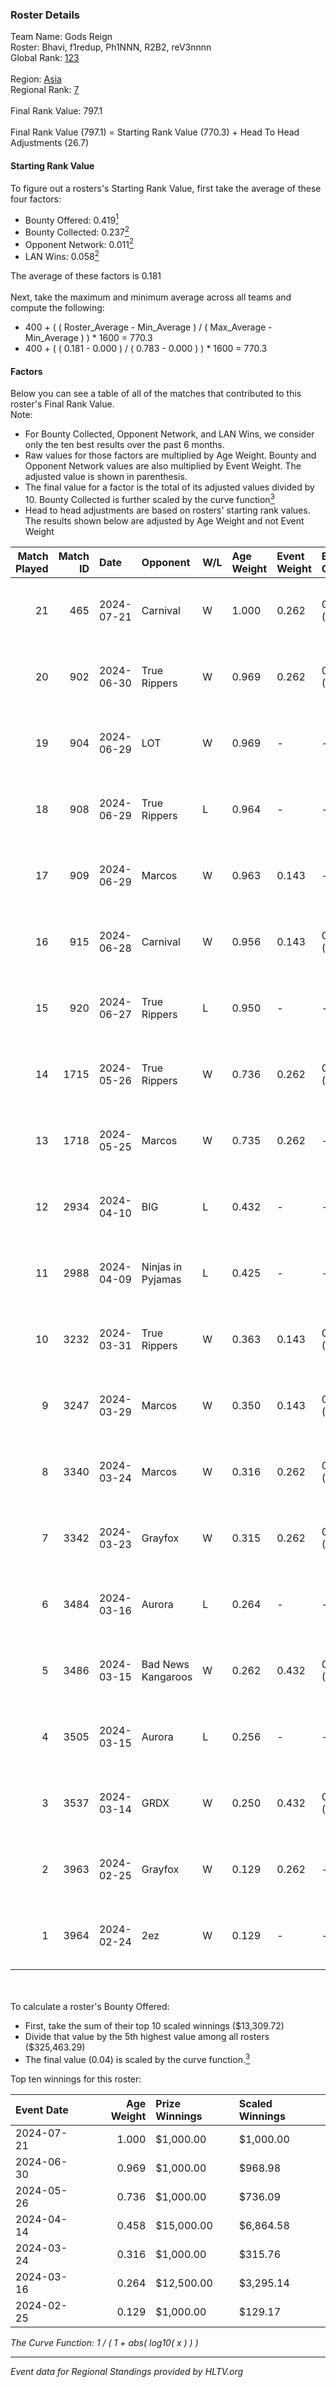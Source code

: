 ### Roster Details<br />
Team Name: Gods Reign<br />
Roster: Bhavi, f1redup, Ph1NNN, R2B2, reV3nnnn<br />
Global Rank: [123](../standings_global.md)<br />
<br />
Region: [Asia]( ../standings_asia.md)<br />
Regional Rank: [7]( ../standings_asia.md)<br />
<br />
Final Rank Value:  797.1<br />
<br />
Final Rank Value (797.1) = Starting Rank Value (770.3) + Head To Head Adjustments (26.7)<br />

#### Starting Rank Value<br />
To figure out a rosters's Starting Rank Value, first take the average of these four factors:<br />
- Bounty Offered: 0.419[<sup>1</sup>](#table2)
- Bounty Collected: 0.237[<sup>2</sup>](#table1)
- Opponent Network: 0.011[<sup>2</sup>](#table1)
- LAN Wins: 0.058[<sup>2</sup>](#table1)

The average of these factors is 0.181<br />
<br />
Next, take the maximum and minimum average across all teams and compute the following:<br />
- 400 + ( ( Roster_Average - Min_Average ) / ( Max_Average - Min_Average ) ) * 1600 = 770.3
- 400 + ( ( 0.181 - 0.000 ) / ( 0.783 - 0.000 ) ) * 1600 = 770.3


#### Factors<br />
Below you can see a table of all of the matches that contributed to this roster's Final Rank Value.<br />
Note:<br />

- For Bounty Collected, Opponent Network, and LAN Wins, we consider only the ten best results over the past 6 months.
- Raw values for those factors are multiplied by Age Weight. Bounty and Opponent Network values are also multiplied by Event Weight. The adjusted value is shown in parenthesis.
- The final value for a factor is the total of its adjusted values divided by 10. Bounty Collected is further scaled by the curve function[<sup>3</sup>](#curveFunction)
- Head to head adjustments are based on rosters' starting rank values. The results shown below are adjusted by Age Weight and not Event Weight
<span id="table1"></span><br />


| Match Played | Match ID | Date       | Opponent           | W/L | Age Weight | Event Weight | Bounty Collected | Opponent Network | LAN Wins  | H2H Adj. | Roster                                 |
| -: | -: | :- | :- | :- | :- | :- | :- | :- | :- | -: | :- |
|           21 |      465 | 2024-07-21 | Carnival           | W   | 1.000      | 0.262        | 0.002 (0.001)    | -                | 0 (0.000) |     5.17 | Bhavi, f1redup, Ph1NNN, R2B2, reV3nnnn |
|           20 |      902 | 2024-06-30 | True Rippers       | W   | 0.969      | 0.262        | 0.006 (0.001)    | 0.171 (0.043)    | 0 (0.000) |    13.10 | 1nhuman, Bhavi, Ph1NNN, R2B2, reV3nnnn |
|           19 |      904 | 2024-06-29 | LOT                | W   | 0.969      | -            | -                | -                | 0 (0.000) |     3.27 | Bhavi, f1redup, Ph1NNN, R2B2, reV3nnnn |
|           18 |      908 | 2024-06-29 | True Rippers       | L   | 0.964      | -            | -                | -                | -         |   -17.59 | Bhavi, f1redup, Ph1NNN, R2B2, reV3nnnn |
|           17 |      909 | 2024-06-29 | Marcos             | W   | 0.963      | 0.143        | -                | 0.037 (0.005)    | 0 (0.000) |     4.89 | Bhavi, f1redup, Ph1NNN, R2B2, reV3nnnn |
|           16 |      915 | 2024-06-28 | Carnival           | W   | 0.956      | 0.143        | 0.002 (0.000)    | -                | 0 (0.000) |     5.28 | Bhavi, f1redup, Ph1NNN, R2B2, reV3nnnn |
|           15 |      920 | 2024-06-27 | True Rippers       | L   | 0.950      | -            | -                | -                | -         |   -18.69 | Bhavi, f1redup, Ph1NNN, R2B2, reV3nnnn |
|           14 |     1715 | 2024-05-26 | True Rippers       | W   | 0.736      | 0.262        | 0.006 (0.001)    | 0.171 (0.033)    | 0 (0.000) |     8.51 | 1nhuman, Bhavi, Ph1NNN, R2B2, reV3nnnn |
|           13 |     1718 | 2024-05-25 | Marcos             | W   | 0.735      | 0.262        | -                | 0.037 (0.007)    | 0 (0.000) |     3.65 | Bhavi, f1redup, Ph1NNN, R2B2, reV3nnnn |
|           12 |     2934 | 2024-04-10 | BIG                | L   | 0.432      | -            | -                | -                | -         |    -0.73 | Bhavi, f1redup, Ph1NNN, R2B2, yoom     |
|           11 |     2988 | 2024-04-09 | Ninjas in Pyjamas  | L   | 0.425      | -            | -                | -                | -         |    -0.10 | Bhavi, f1redup, Ph1NNN, R2B2, yoom     |
|           10 |     3232 | 2024-03-31 | True Rippers       | W   | 0.363      | 0.143        | 0.006 (0.000)    | 0.171 (0.009)    | 0 (0.000) |     4.26 | Bhavi, f1redup, Ph1NNN, R2B2, reV3nnnn |
|            9 |     3247 | 2024-03-29 | Marcos             | W   | 0.350      | 0.143        | 0.000 (0.000)    | 0.012 (0.001)    | -         |     3.12 | Bhavi, f1redup, Ph1NNN, R2B2, reV3nnnn |
|            8 |     3340 | 2024-03-24 | Marcos             | W   | 0.316      | 0.262        | 0.000 (0.000)    | 0.012 (0.001)    | -         |     2.88 | Bhavi, f1redup, Ph1NNN, R2B2, reV3nnnn |
|            7 |     3342 | 2024-03-23 | Grayfox            | W   | 0.315      | 0.262        | 0.000 (0.000)    | 0.005 (0.000)    | -         |     2.60 | Bhavi, f1redup, Ph1NNN, R2B2, reV3nnnn |
|            6 |     3484 | 2024-03-16 | Aurora             | L   | 0.264      | -            | -                | -                | -         |    -0.06 | Bhavi, f1redup, Ph1NNN, R2B2, reV3nnnn |
|            5 |     3486 | 2024-03-15 | Bad News Kangaroos | W   | 0.262      | 0.432        | 0.017 (0.002)    | 0.108 (0.012)    | 1 (0.262) |     4.02 | Bhavi, f1redup, Ph1NNN, R2B2, reV3nnnn |
|            4 |     3505 | 2024-03-15 | Aurora             | L   | 0.256      | -            | -                | -                | -         |    -0.06 | Bhavi, f1redup, Ph1NNN, R2B2, reV3nnnn |
|            3 |     3537 | 2024-03-14 | GRDX               | W   | 0.250      | 0.432        | 0.002 (0.000)    | -                | 1 (0.250) |     1.67 | Bhavi, f1redup, Ph1NNN, R2B2, reV3nnnn |
|            2 |     3963 | 2024-02-25 | Grayfox            | W   | 0.129      | 0.262        | -                | 0.005 (0.000)    | -         |     1.10 | Bhavi, f1redup, Ph1NNN, R2B2, reV3nnnn |
|            1 |     3964 | 2024-02-24 | 2ez                | W   | 0.129      | -            | -                | -                | -         |     0.45 | Bhavi, f1redup, Ph1NNN, R2B2, reV3nnnn |

<br />
<span id="table2"></span><br />
To calculate a roster's Bounty Offered:<br />

- First, take the sum of their top 10 scaled winnings ($13,309.72)
- Divide that value by the 5th highest value among all rosters ($325,463.29)
- The final value (0.04) is scaled by the curve function.[<sup>3</sup>](#curveFunction)

Top ten winnings for this roster:<br />

| Event Date | Age Weight | Prize Winnings | Scaled Winnings |
| :- | -: | :- | :- |
| 2024-07-21 |      1.000 | $1,000.00      | $1,000.00       |
| 2024-06-30 |      0.969 | $1,000.00      | $968.98         |
| 2024-05-26 |      0.736 | $1,000.00      | $736.09         |
| 2024-04-14 |      0.458 | $15,000.00     | $6,864.58       |
| 2024-03-24 |      0.316 | $1,000.00      | $315.76         |
| 2024-03-16 |      0.264 | $12,500.00     | $3,295.14       |
| 2024-02-25 |      0.129 | $1,000.00      | $129.17         |


<span id="curveFunction"></span>_The Curve Function: 1 / ( 1 + abs( log10( x ) ) )_<br />

---
_Event data for Regional Standings provided by HLTV.org_<br />
